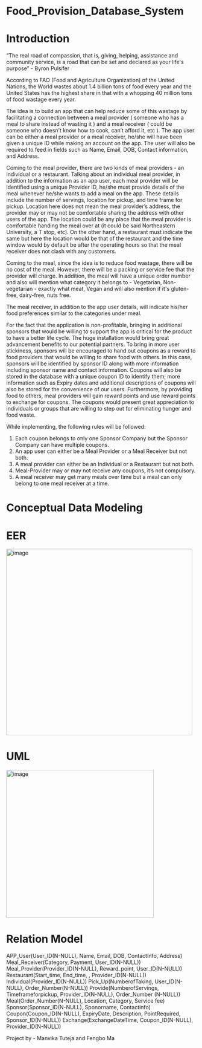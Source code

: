 # Food_Provision_Database_System

# Introduction

“The real road of compassion, that is, giving, helping, assistance and community service, is a road that can be set and declared as your life's purpose” -  Byron Pulsifer

According to FAO (Food and Agriculture Organization) of the United Nations, the World wastes about 1.4 billion tons of food every year and the United States has the highest share in that with a whopping 40 million tons of food wastage every year. 

The idea is to build an app that can help reduce some of this wastage by facilitating a connection between a meal provider ( someone who has a meal to share instead of wasting it ) and a meal receiver ( could be someone who doesn’t know how to cook, can’t afford it, etc ). The app user can be either a meal provider or a meal receiver, he/she will have been given a unique ID while making an account on the app. The user will also be required to feed in fields such as Name, Email, DOB, Contact information, and Address. 

Coming to the meal provider, there are two kinds of meal providers - an individual or a restaurant. Talking about an individual meal provider,  in addition to the information as an app user, each meal provider will be identified using a unique Provider ID, he/she must provide details of the meal whenever he/she wants to add a meal on the app. These details include the number of servings, location for pickup, and time frame for pickup. Location here does not mean the meal provider’s address, the provider may or may not be comfortable sharing the address with other users of the app. The location could be any place that the meal provider is comfortable handing the meal over at (it could be said Northeastern University, a T stop, etc). On the other hand, a restaurant must indicate the same but here the location would be that of the restaurant and the time window would by default be after the operating hours so that the meal receiver does not clash with any customers. 

Coming to the meal, since the idea is to reduce food wastage, there will be no cost of the meal. However, there will be a packing or service fee that the provider will charge. In addition, the meal will have a unique order number and also will mention what category it belongs to - Vegetarian, Non-vegetarian - exactly what meat, Vegan and will also mention if it's gluten-free, dairy-free, nuts free.

The meal receiver, in addition to the app user details, will indicate his/her food preferences similar to the categories under meal.

For the fact that the application is non-profitable, bringing in additional sponsors that would be willing to support the app is critical for the product to have a better life cycle. The huge installation would bring great advancement benefits to our potential partners. To bring in more user stickiness, sponsors will be encouraged to hand out coupons as a reward to food providers that would be willing to share food with others. In this case, sponsors will be identified by sponsor ID along with more information including sponsor name and contact information.  Coupons will also be stored in the database with a unique coupon ID to identify them; more information such as Expiry dates and additional descriptions of coupons will also be stored for the convenience of our users. Furthermore, by providing food to others, meal providers will gain reward points and use reward points to exchange for coupons. The coupons would present great appreciation to individuals or groups that are willing to step out for eliminating hunger and food waste. 

While implementing, the following rules will be followed: 
1.	Each coupon belongs to only one Sponsor Company but the Sponsor Company can have multiple coupons. 
2.	An app user can either be a Meal Provider or a Meal Receiver but not both. 
3.	A meal provider can either be an Individual or a Restaurant but not both. 
4.	Meal-Provider may or may not receive any coupons, it’s not compulsory. 
5.	A meal receiver may get many meals over time but a meal can only belong to one meal receiver at a time. 


# Conceptual Data Modeling

# EER 
<img width="493" alt="image" src="https://user-images.githubusercontent.com/93806838/181377765-967691a9-5683-4b27-8d49-e437b483f3a1.png">

# UML 

<img width="391" alt="image" src="https://user-images.githubusercontent.com/93806838/181377803-f8b41e07-583f-4b77-b910-9231cdf8c6c7.png">

# Relation Model 

APP_User(User_ID(N-NULL), Name, Email, DOB, ContactInfo, Address)
Meal_Receiver(Category, Payment, User_ID(N-NULL))
Meal_Provider(Provider_ID(N-NULL), Reward_point, User_ID(N-NULL))
Restaurant(Start_time, End_time, , Provider_ID(N-NULL))
Individual(Provider_ID(N-NULL))
Pick_Up(NumberofTaking, User_ID(N-NULL), Order_Number(N-NULL))
Provide(NumberofServings, Timeframeforpickup, Provider_ID(N-NULL), Order_Number (N-NULL))
Meal(Order_Number(N-NULL), Location, Category, Service fee)
Sponsor(Sponsor_ID(N-NULL), Sponorname, Contactinfo)
Coupon(Coupon_ID(N-NULL), ExpiryDate, Description, PointRequired, Sponsor_ID(N-NULL))
Exchange(ExchangeDateTime, Coupon_ID(N-NULL), Provider_ID(N-NULL))

Project by - Manvika Tuteja and Fengbo Ma 

